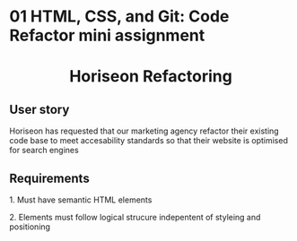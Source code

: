 # 01 HTML, CSS, and Git: Code Refactor mini assignment

<h1 align="center">Horiseon Refactoring</h1>

<h2> User story</h2>
<p> Horiseon has requested that our marketing agency refactor their existing code base to meet accesability standards so that their website is optimised for search engines </p> 

<h2> Requirements </h2>
<p>1. Must have semantic HTML elements</p>
<p>2. Elements must follow logical strucure indepentent of styleing and positioning
<p> 